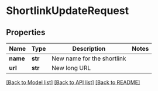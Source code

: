 # ShortlinkUpdateRequest


## Properties
Name | Type | Description | Notes
------------ | ------------- | ------------- | -------------
**name** | **str** | New name for the shortlink | 
**url** | **str** | New long URL | 


[[Back to Model list]](../../README.md#models) [[Back to API list]](../../README.md#available-methods) [[Back to README]](../../README.md)


